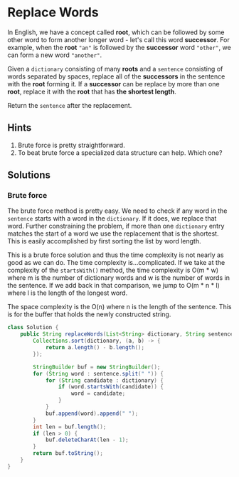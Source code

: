 # Replace Words

In English, we have a concept called **root**, which can be followed by some
other word to form another longer word - let's call this word **successor**.
For example, when the **root** `"an"` is followed by the **successor** word
`"other"`, we can form a new word `"another"`.

Given a `dictionary` consisting of many **roots** and a `sentence` consisting
of words separated by spaces, replace all of the **successors** in the sentence
with the **root** forming it. If a **successor** can be replace by more than
one **root**, replace it with the **root** that has **the shortest length**.

Return the `sentence` after the replacement.

## Hints

1. Brute force is pretty straightforward.
1. To beat brute force a specialized data structure can help. Which one?

## Solutions

### Brute force

The brute force method is pretty easy. We need to check if any word in the
`sentence` starts with a word in the `dictionary`. If it does, we replace that
word. Further constraining the problem, if more than one `dictionary` entry
matches the start of a word we use the replacement that is the shortest. This
is easily accomplished by first sorting the list by word length.

This is a brute force solution and thus the time complexity is not nearly as
good as we can do. The time complexity is...complicated. If we take at the
complexity of the `startsWith()` method, the time complexity is O(m * w) where
m is the number of dictionary words and w is the number of words in the
sentence. If we add back in that comparison, we jump to O(m * n * l) where l
is the length of the longest word.

The space complexity is the O(n) where n is the length of
the sentence. This is for the buffer that holds the newly constructed string.

```java
class Solution {
    public String replaceWords(List<String> dictionary, String sentence) {
        Collections.sort(dictionary, (a, b) -> {
            return a.length() - b.length();
        });

        StringBuilder buf = new StringBuilder();
        for (String word : sentence.split(" ")) {
            for (String candidate : dictionary) {
                if (word.startsWith(candidate)) {
                    word = candidate;
                }
            }
            buf.append(word).append(" ");
        }
        int len = buf.length();
        if (len > 0) {
            buf.deleteCharAt(len - 1);
        }
        return buf.toString();
    }
}
```
